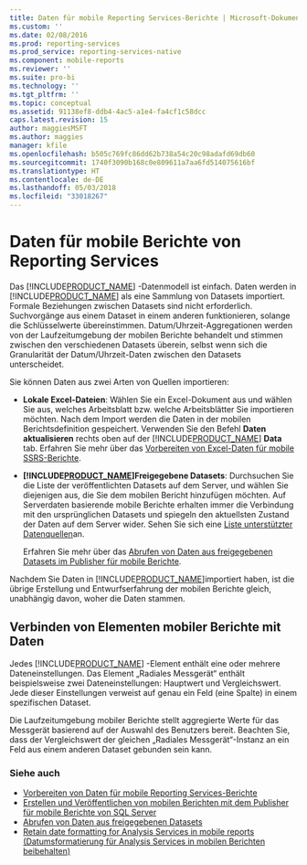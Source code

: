 ```yaml
---
title: Daten für mobile Reporting Services-Berichte | Microsoft-Dokumentation
ms.custom: ''
ms.date: 02/08/2016
ms.prod: reporting-services
ms.prod_service: reporting-services-native
ms.component: mobile-reports
ms.reviewer: ''
ms.suite: pro-bi
ms.technology: ''
ms.tgt_pltfrm: ''
ms.topic: conceptual
ms.assetid: 91138ef8-ddb4-4ac5-a1e4-fa4cf1c58dcc
caps.latest.revision: 15
author: maggiesMSFT
ms.author: maggies
manager: kfile
ms.openlocfilehash: b505c769fc86dd62b738a54c20c98adafd69db60
ms.sourcegitcommit: 1740f3090b168c0e809611a7aa6fd514075616bf
ms.translationtype: HT
ms.contentlocale: de-DE
ms.lasthandoff: 05/03/2018
ms.locfileid: "33018267"
---
```

# <a name="data-for-reporting-services-mobile-reports"></a>Daten für mobile Berichte von Reporting Services
Das [!INCLUDE[PRODUCT_NAME](../../includes/ss-mobilereptpub-long.md)] -Datenmodell ist einfach. Daten werden in [!INCLUDE[PRODUCT_NAME](../../includes/ss-mobilereptpub-short.md)] als eine Sammlung von Datasets importiert. Formale Beziehungen zwischen Datasets sind nicht erforderlich. Suchvorgänge aus einem Dataset in einem anderen funktionieren, solange die Schlüsselwerte übereinstimmen. Datum/Uhrzeit-Aggregationen werden von der Laufzeitumgebung der mobilen Berichte behandelt und stimmen zwischen den verschiedenen Datasets überein, selbst wenn sich die Granularität der Datum/Uhrzeit-Daten zwischen den Datasets unterscheidet.   
  
Sie können Daten aus zwei Arten von Quellen importieren:   
  
* **Lokale Excel-Dateien**: Wählen Sie ein Excel-Dokument aus und wählen Sie aus, welches Arbeitsblatt bzw. welche Arbeitsblätter Sie importieren möchten. Nach dem Import werden die Daten in der mobilen Berichtsdefinition gespeichert. Verwenden Sie den Befehl **Daten aktualisieren** rechts oben auf der [!INCLUDE[PRODUCT_NAME](../../includes/ss-mobilereptpub-short.md)] **Data** tab. Erfahren Sie mehr über das [Vorbereiten von Excel-Daten für mobile SSRS-Berichte](../../reporting-services/mobile-reports/prepare-excel-data-for-reporting-services-mobile-reports.md).  
  
* **[!INCLUDE[PRODUCT_NAME](../../includes/server-product-name.md)]Freigegebene Datasets**: Durchsuchen Sie die Liste der veröffentlichten Datasets auf dem Server, und wählen Sie diejenigen aus, die Sie dem mobilen Bericht hinzufügen möchten. Auf Serverdaten basierende mobile Berichte erhalten immer die Verbindung mit den ursprünglichen Datasets und spiegeln den aktuellsten Zustand der Daten auf dem Server wider. Sehen Sie sich eine [Liste unterstützter Datenquellen](https://msdn.microsoft.com/library/ms159219.aspx)an.   
  
  Erfahren Sie mehr über das [Abrufen von Daten aus freigegebenen Datasets im Publisher für mobile Berichte](../../reporting-services/mobile-reports/get-data-from-shared-datasets-in-reporting-services-mobile-reports.md).  
  
Nachdem Sie Daten in [!INCLUDE[PRODUCT_NAME](../../includes/ss-mobilereptpub-short.md)]importiert haben, ist die übrige Erstellung und Entwurfserfahrung der mobilen Berichte gleich, unabhängig davon, woher die Daten stammen.   
  
## <a name="connect-mobile-report-elements-to-data"></a>Verbinden von Elementen mobiler Berichte mit Daten ##  
  
Jedes [!INCLUDE[PRODUCT_NAME](../../includes/short-product-name.md)] -Element enthält eine oder mehrere Dateneinstellungen. Das Element „Radiales Messgerät“ enthält beispielsweise zwei Dateneinstellungen: Hauptwert und Vergleichswert. Jede dieser Einstellungen verweist auf genau ein Feld (eine Spalte) in einem spezifischen Dataset.   
  
Die Laufzeitumgebung mobiler Berichte stellt aggregierte Werte für das Messgerät basierend auf der Auswahl des Benutzers bereit. Beachten Sie, dass der Vergleichswert der gleichen „Radiales Messgerät“-Instanz an ein Feld aus einem anderen Dataset gebunden sein kann.   
  
### <a name="see-also"></a>Siehe auch  
-  [Vorbereiten von Daten für mobile Reporting Services-Berichte](../../reporting-services/mobile-reports/prepare-data-for-reporting-services-mobile-reports.md)
- [Erstellen und Veröffentlichen von mobilen Berichten mit dem Publisher für mobile Berichte von SQL Server](../../reporting-services/mobile-reports/create-mobile-reports-with-sql-server-mobile-report-publisher.md)  
- [Abrufen von Daten aus freigegebenen Datasets](../../reporting-services/mobile-reports/get-data-from-shared-datasets-in-reporting-services-mobile-reports.md)
- [Retain date formatting for Analysis Services in mobile reports (Datumsformatierung für Analysis Services in mobilen Berichten beibehalten)](../../reporting-services/mobile-reports/retain-date-formatting-for-analysis-services-in-mobile-reports.md) 
  
  


